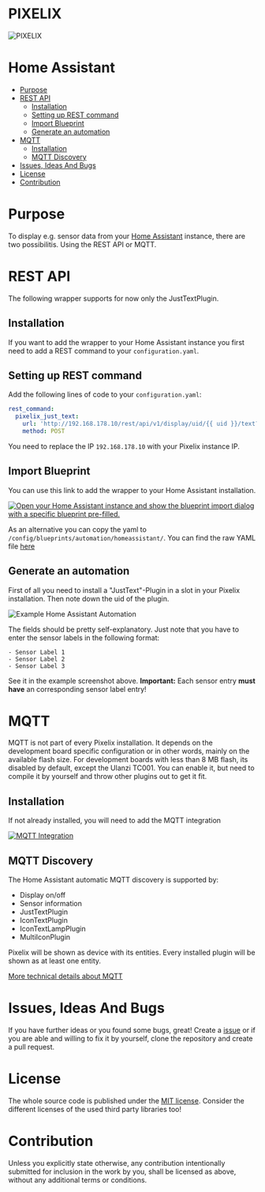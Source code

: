 
# PIXELIX <!-- omit in toc -->
![PIXELIX](./images/LogoBlack.png)

# Home Assistant <!-- omit in toc -->

* [Purpose](#purpose)
* [REST API](#rest-api)
  * [Installation](#installation)
  * [Setting up REST command](#setting-up-rest-command)
  * [Import Blueprint](#import-blueprint)
  * [Generate an automation](#generate-an-automation)
* [MQTT](#mqtt)
  * [Installation](#installation-1)
  * [MQTT Discovery](#mqtt-discovery)
* [Issues, Ideas And Bugs](#issues-ideas-and-bugs)
* [License](#license)
* [Contribution](#contribution)

# Purpose
To display e.g. sensor data from your [Home Assistant](https://www.home-assistant.io/) instance, there are two possibilitis. Using the REST API or MQTT.

# REST API
The following wrapper supports for now only the JustTextPlugin.

## Installation
If you want to add the wrapper to your Home Assistant instance you first need to add a REST command to your `configuration.yaml`.

## Setting up REST command
Add the following lines of code to your `configuration.yaml`:
```yaml
rest_command:
  pixelix_just_text:
    url: 'http://192.168.178.10/rest/api/v1/display/uid/{{ uid }}/text?text={{ "%5C" + align + "%5C" + color + text }}'
    method: POST
```
You need to replace the IP `192.168.178.10` with your Pixelix instance IP.

## Import Blueprint
You can use this link to add the wrapper to your Home Assistant installation.

[![Open your Home Assistant instance and show the blueprint import dialog with a specific blueprint pre-filled.](https://my.home-assistant.io/badges/blueprint_import.svg)](https://my.home-assistant.io/redirect/blueprint_import/?blueprint_url=https%3A%2F%2Fgithub.com%2FBlueAndi%2FPixelix%2Fblob%2Fmaster%2Fdoc%2Fhomeassistant%2Fpixelix-justtext.yaml)

As an alternative you can copy the yaml to  `/config/blueprints/automation/homeassistant/`.
You can find the raw YAML file [here](./homeassistant/pixelix-justtext.yaml "here")

## Generate an automation
First of all you need to install a "JustText"-Plugin in a slot in your Pixelix installation. Then note down the uid of the plugin.

![Example Home Assistant Automation](./../doc/images/HomeassistantJustTextAutomation.png)

The fields should be pretty self-explanatory.
Just note that you have to enter the sensor labels in the following format:
```
- Sensor Label 1
- Sensor Label 2
- Sensor Label 3
```
See it in the example screenshot above.
**Important:** Each sensor entry **must have** an corresponding sensor label entry!

# MQTT
MQTT is not part of every Pixelix installation. It depends on the development board specific configuration or in other words, mainly on the available flash size. For development boards with less than 8 MB flash, its disabled by default, except the Ulanzi TC001. You can enable it, but need to compile it by yourself and throw other plugins out to get it fit.

## Installation
If not already installed, you will need to add the MQTT integration

[![MQTT Integration](https://my.home-assistant.io/badges/config_flow_start.svg)](https://my.home-assistant.io/redirect/config_flow_start?domain=mqtt)

## MQTT Discovery
The Home Assistant automatic MQTT discovery is supported by:
* Display on/off
* Sensor information
* JustTextPlugin
* IconTextPlugin
* IconTextLampPlugin
* MultiIconPlugin

Pixelix will be shown as device with its entities. Every installed plugin will be shown as at least one entity.

[More technical details about MQTT](./MQTT.md)

# Issues, Ideas And Bugs
If you have further ideas or you found some bugs, great! Create a [issue](https://github.com/BlueAndi/Pixelix/issues) or if you are able and willing to fix it by yourself, clone the repository and create a pull request.

# License
The whole source code is published under the [MIT license](http://choosealicense.com/licenses/mit/).
Consider the different licenses of the used third party libraries too!

# Contribution
Unless you explicitly state otherwise, any contribution intentionally submitted for inclusion in the work by you, shall be licensed as above, without any
additional terms or conditions.
